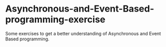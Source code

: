# Asynchronous-and-Event-Based-programming-exercise
Some exercises to get a better understanding of Asynchronous and Event Based programming.
